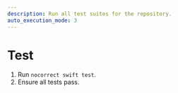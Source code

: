 ```yaml
---
description: Run all test suites for the repository.
auto_execution_mode: 3
---
```


# Test
1. Run `nocorrect swift test`.
2. Ensure all tests pass.